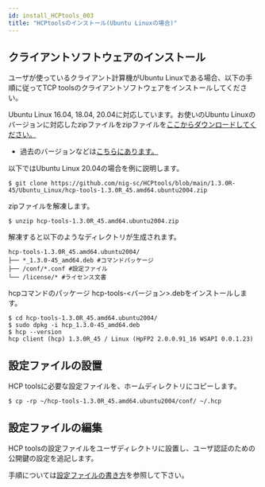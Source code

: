 ```yaml
---
id: install_HCPtools_003
title: "HCPtoolsのインストール(Ubuntu Linuxの場合)"
---
```


## クライアントソフトウェアのインストール

ユーザが使っているクライアント計算機がUbuntu Linuxである場合、以下の手順に従ってTCP toolsのクライアントソフトウェアをインストールしてください。

Ubuntu Linux 16.04, 18.04, 20.04に対応しています。お使いのUbuntu Linuxのバージョンに対応したzipファイルをzipファイルを[ここからダウンロードしてください。](https://github.com/nig-sc/HCPtools/tree/main/1.3.0R-45/Ubuntu_Linux)
- 過去のバージョンなどは<a href="https://github.com/nig-sc/HCPtools">こちらにあります。</a>


以下ではUbuntu Linux 20.04の場合を例に説明します。

```
$ git clone https://github.com/nig-sc/HCPtools/blob/main/1.3.0R-45/Ubuntu_Linux/hcp-tools-1.3.0R_45.amd64.ubuntu2004.zip
```


zipファイルを解凍します。

```
$ unzip hcp-tools-1.3.0R_45.amd64.ubuntu2004.zip
```

解凍すると以下のようなディレクトリが生成されます。

```
hcp-tools-1.3.0R_45.amd64.ubuntu2004/
├── *_1.3.0-45_amd64.deb #コマンドパッケージ
├── /conf/*.conf #設定ファイル
└── /license/* #ライセンス文書
```

hcpコマンドのパッケージ hcp-tools-<バージョン>.debをインストールします。

```
$ cd hcp-tools-1.3.0R_45.amd64.ubuntu2004/
$ sudo dpkg -i hcp_1.3.0-45_amd64.deb
$ hcp --version
hcp client (hcp) 1.3.0R_45 / Linux (HpFP2 2.0.0.91_16 WSAPI 0.0.1.23)
```

## 設定ファイルの設置

HCP toolsに必要な設定ファイルを、ホームディレクトリにコピーします。

```
$ cp -rp ~/hcp-tools-1.3.0R_45.amd64.ubuntu2004/conf/ ~/.hcp
```

## 設定ファイルの編集

HCP toolsの設定ファイルをユーザディレクトリに設置し、ユーザ認証のための公開鍵の設定を追記します。

手順については[設定ファイルの書き方](/software/Archaea_tools/hcptools_conf)を参照して下さい。
